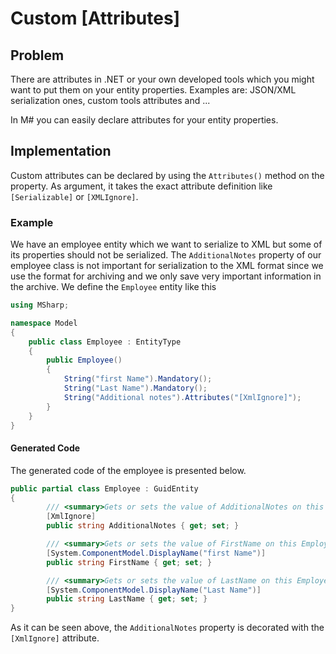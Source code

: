 # Custom [Attributes]

## Problem

There are attributes in .NET or your own developed tools which you might want to put them on your entity properties.
Examples are: JSON/XML serialization ones, custom tools attributes and ...

In M# you can easily declare attributes for your entity properties.

## Implementation

Custom attributes can be declared by using the `Attributes()` method on the property.
As argument, it takes the exact attribute definition like `[Serializable]` or `[XMLIgnore]`.

### Example

We have an employee entity which we want to serialize to XML but some of its properties should not be serialized.
The `AdditionalNotes` property of our employee class is not important for serialization to the XML format since we use the format for archiving and we only save very important information in the archive.
We define the `Employee` entity like this

```csharp
using MSharp;

namespace Model
{
    public class Employee : EntityType
    {
        public Employee()
        {
            String("first Name").Mandatory();
            String("Last Name").Mandatory();
            String("Additional notes").Attributes("[XmlIgnore]");
        }
    }
}
```

#### Generated Code

The generated code of the employee is presented below.

```csharp
public partial class Employee : GuidEntity
{
        /// <summary>Gets or sets the value of AdditionalNotes on this Employee instance.</summary>
        [XmlIgnore]
        public string AdditionalNotes { get; set; }

        /// <summary>Gets or sets the value of FirstName on this Employee instance.</summary>
        [System.ComponentModel.DisplayName("first Name")]
        public string FirstName { get; set; }

        /// <summary>Gets or sets the value of LastName on this Employee instance.</summary>
        [System.ComponentModel.DisplayName("Last Name")]
        public string LastName { get; set; }
}
```

As it can be seen above, the `AdditionalNotes` property is decorated with the `[XmlIgnore]` attribute.
